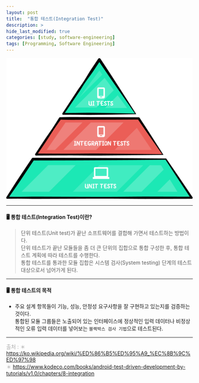 ```yaml
---
layout: post
title:  "통합 테스트(Integration Test)"
description: >
hide_last_modified: true
categories: [study, software-engineering]
tags: [Programming, Software Engineering]
---
```


<p align="center">
  <img src="../../../assets/img/blog/software_engineering/integration_test.png" style="width: 580px; height: auto;" />
</p>

-----

#### 🖥️ 통합 테스트(Integration Test)이란?

> 단위 테스트(Unit test)가 끝난 소프트웨어를 결합해 가면서 테스트하는 방법이다. <br>
단위 테스트가 끝난 모듈들을 좀 더 큰 단위의 집합으로 통합 구성한 후, 통합 테스트 계획에 따라 테스트를 수행한다.<br>
통합 테스트를 통과한 모듈 집합은 시스템 검사(System testing) 단계의 테스트 대상으로서 넘어가게 된다.

----

#### 🖥️ 통합 테스트의 목적

- 주요 설계 항목들이 기능, 성능, 안정성 요구사항을 잘 구현하고 있는지를 검증하는 것이다. <br>
통합된 모듈 그룹들은 노출되어 있는 인터페이스에 정상적인 입력 데이터나 비정상적인 오류 입력 데이터를 넣어보는 `블랙박스 검사 기법`으로 테스트된다.

-----
<span style="color:darkgray">출처 : 
＊ https://ko.wikipedia.org/wiki/%ED%86%B5%ED%95%A9_%EC%8B%9C%ED%97%98 <br>
＊ https://www.kodeco.com/books/android-test-driven-development-by-tutorials/v1.0/chapters/8-integration <br>

</span> 